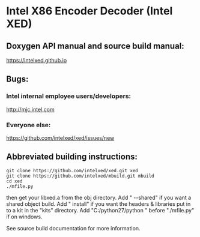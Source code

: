 # Intel X86 Encoder Decoder  (Intel XED)

## Doxygen API manual and source build manual:

https://intelxed.github.io

## Bugs:

### Intel internal employee users/developers:

http://mjc.intel.com
       
### Everyone else:

https://github.com/intelxed/xed/issues/new
       

## Abbreviated building instructions:

    git clone https://github.com/intelxed/xed.git xed
    git clone https://github.com/intelxed/mbuild.git mbuild
    cd xed
    ./mfile.py

then get your libxed.a from the obj directory.
Add " --shared" if you want a shared object build.
Add " install" if you want the headers & libraries put in to a kit in the "kits" directory.
Add "C:/python27/python " before "./mfile.py" if on windows.

See source build documentation for more information.

